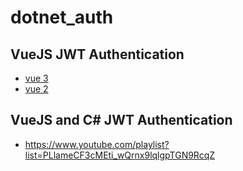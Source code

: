 # dotnet_auth

## VueJS JWT Authentication
- [vue 3](https://www.youtube.com/watch?v=ULFAgn2ITko)
- [vue 2](https://www.youtube.com/watch?v=34NneWL9WaU)

## VueJS and C# JWT Authentication
- https://www.youtube.com/playlist?list=PLlameCF3cMEti_wQrnx9lqlgpTGN9RcqZ
